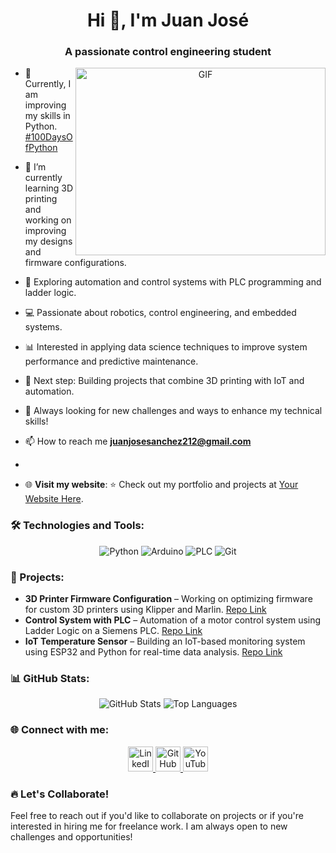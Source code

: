 <h1 align="center">Hi 👋, I'm Juan José</h1>
<h3 align="center">A passionate control engineering student </h3>

<a target="_blank" align="center">
  <img align="right" top="500" height="300" width="400" alt="GIF" src="https://media.giphy.com/media/SWoSkN6DxTszqIKEqv/giphy.gif">
</a>

- 🌱 Currently, I am improving my skills in Python. <a href="https://github.com/yourusername/100DaysOfPython" target="blank">#100DaysOfPython</a>

- 🤖 I’m currently learning 3D printing and working on improving my designs and firmware configurations.

- 🔧 Exploring automation and control systems with PLC programming and ladder logic.

- 💻 Passionate about robotics, control engineering, and embedded systems.

- 📊 Interested in applying data science techniques to improve system performance and predictive maintenance.

- 🎯 Next step: Building projects that combine 3D printing with IoT and automation.

- 🚀 Always looking for new challenges and ways to enhance my technical skills!

- 📫 How to reach me **juanjosesanchez212@gmail.com**
- 
- 🌐 **Visit my website**: ⭐️ Check out my portfolio and projects at [Your Website Here](<URL>).


### 🛠️ Technologies and Tools:
<p align="center">
  <img src="https://img.icons8.com/color/48/000000/python--v1.png" alt="Python"/>
  <img src="https://img.icons8.com/color/48/000000/arduino.png" alt="Arduino"/>
  <img src="https://img.icons8.com/color/48/000000/plc.png" alt="PLC"/>
  <img src="https://img.icons8.com/color/48/000000/git.png" alt="Git"/>
  <!-- <img src="https://img.icons8.com/color/48/000000/raspberry-pi.png" alt="Raspberry Pi"/>-->

</p>

### 🚀 Projects:
- **3D Printer Firmware Configuration** – Working on optimizing firmware for custom 3D printers using Klipper and Marlin. [Repo Link](https://github.com/juasanchezme/3d-printer-firmware)
- **Control System with PLC** – Automation of a motor control system using Ladder Logic on a Siemens PLC. [Repo Link](https://github.com/juasanchezme/plc-control-system)
- **IoT Temperature Sensor** – Building an IoT-based monitoring system using ESP32 and Python for real-time data analysis. [Repo Link](https://github.com/juasanchezme/iot-temperature-sensor)

### 📊 GitHub Stats:
<p align="center">
  <img src="https://github-readme-stats.vercel.app/api?username=juasanchezme&show_icons=true&theme=radical" alt="GitHub Stats" />
  <img src="https://github-readme-stats.vercel.app/api/top-langs/?username=juasanchezme&layout=compact&theme=radical" alt="Top Languages" />
</p>

### 🌐 Connect with me:
<p align="center">
  <a href="https://www.linkedin.com/in/juan-jos%C3%A9-s%C3%A1nchez-mej%C3%ADa-7a33b0305" target="_blank">
    <img src="https://img.icons8.com/ios-filled/50/0077b5/linkedin.png" alt="LinkedIn" width="40" height="40"/>
  </a>
  <a href="https://github.com/juasanchezme" target="_blank">
    <img src="https://img.icons8.com/ios-glyphs/50/000000/github.png" alt="GitHub" width="40" height="40"/>
  </a>
  <a href="https://www.youtube.com/@Creafera" target="_blank">
    <img src="https://img.icons8.com/ios-filled/50/FF0000/youtube-play.png" alt="YouTube" width="40" height="40"/>
  </a>
</p>

### 🔥 Let's Collaborate!
Feel free to reach out if you'd like to collaborate on projects or if you're interested in hiring me for freelance work. I am always open to new challenges and opportunities!
